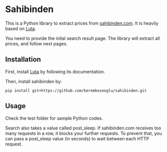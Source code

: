 # Sahibinden

This is a Python library to extract prices from [sahibinden.com](http://www.sahibinden.com). It is heavily based on [Luta](https://www.github.com/keremkoseoglu/luta).

You need to provide the inital search result page. The library will extract all prices, and follow next pages.

## Installation

First, install [Luta](https://www.github.com/keremkoseoglu/luta) by following its documentation.

Then, install sahibinden by:
```
pip install git+https://github.com/keremkoseoglu/sahibinden.git
```

## Usage

Check the test folder for sample Python codes.

Search also takes a value called post_sleep. If sahibinden.com receives too many requests in a row, it blocks your further requests. To prevent that, you can pass a post_sleep value (in seconds) to wait between each HTTP request.
